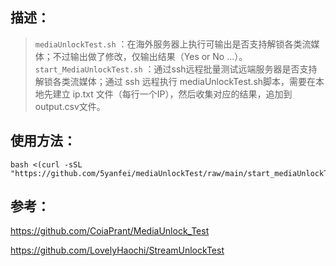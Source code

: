 ## 描述：
>`mediaUnlockTest.sh` ：在海外服务器上执行可输出是否支持解锁各类流媒体；不过输出做了修改，仅输出结果（Yes or No ...）。
>`start_MediaUnlockTest.sh` ：通过ssh远程批量测试远端服务器是否支持解锁各类流媒体；通过 ssh 远程执行 mediaUnlockTest.sh脚本，需要在本地先建立 ip.txt 文件（每行一个IP），然后收集对应的结果，追加到output.csv文件。
## 使用方法：  
    bash <(curl -sSL "https://github.com/5yanfei/mediaUnlockTest/raw/main/start_mediaUnlockTest.sh")   
## 参考：
https://github.com/CoiaPrant/MediaUnlock_Test

https://github.com/LovelyHaochi/StreamUnlockTest
